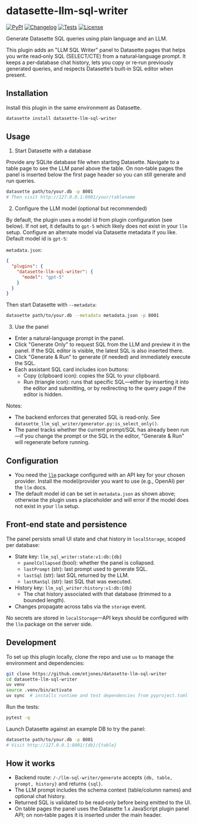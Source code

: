 # datasette-llm-sql-writer

[![PyPI](https://img.shields.io/pypi/v/datasette-llm-sql-writer.svg)](https://pypi.org/project/datasette-llm-sql-writer/)
[![Changelog](https://img.shields.io/github/v/release/etjones/datasette-llm-sql-writer?include_prereleases&label=changelog)](https://github.com/etjones/datasette-llm-sql-writer/releases)
[![Tests](https://github.com/etjones/datasette-llm-sql-writer/actions/workflows/test.yml/badge.svg)](https://github.com/etjones/datasette-llm-sql-writer/actions/workflows/test.yml)
[![License](https://img.shields.io/badge/license-Apache%202.0-blue.svg)](https://github.com/etjones/datasette-llm-sql-writer/blob/main/LICENSE)

Generate Datasette SQL queries using plain language and an LLM.

This plugin adds an "LLM SQL Writer" panel to Datasette pages that helps you write read‑only SQL (SELECT/CTE) from a natural‑language prompt. It keeps a per‑database chat history, lets you copy or re‑run previously generated queries, and respects Datasette’s built‑in SQL editor when present.

## Installation

Install this plugin in the same environment as Datasette.
```bash
datasette install datasette-llm-sql-writer
```
## Usage

1) Start Datasette with a database

Provide any SQLite database file when starting Datasette. Navigate to a table page to see the LLM panel above the table. On non‑table pages the panel is inserted below the first page header so you can still generate and run queries.

```bash
datasette path/to/your.db -p 8001
# Then visit http://127.0.0.1:8001/your/tablename
```

2) Configure the LLM model (optional but recommended)

By default, the plugin uses a model id from plugin configuration (see below). If not set, it defaults to `gpt-5` which likely does not exist in your `llm` setup. Configure an alternate model via Datasette metadata if you like. Default model id is `gpt-5`:

`metadata.json`:

```json
{
  "plugins": {
    "datasette-llm-sql-writer": {
      "model": "gpt-5"
    }
  }
}
```

Then start Datasette with `--metadata`:

```bash
datasette path/to/your.db --metadata metadata.json -p 8001
```

3) Use the panel

- Enter a natural‑language prompt in the panel.
- Click "Generate Only" to request SQL from the LLM and preview it in the panel. If the SQL editor is visible, the latest SQL is also inserted there.
- Click "Generate & Run" to generate (if needed) and immediately execute the SQL.
- Each assistant SQL card includes icon buttons:
  - Copy (clipboard icon): copies the SQL to your clipboard.
  - Run (triangle icon): runs that specific SQL—either by inserting it into the editor and submitting, or by redirecting to the query page if the editor is hidden.

Notes:
- The backend enforces that generated SQL is read‑only. See `datasette_llm_sql_writer/generator.py:is_select_only()`.
- The panel tracks whether the current prompt/SQL has already been run—if you change the prompt or the SQL in the editor, "Generate & Run" will regenerate before running.

## Configuration

- You need the [`llm`](https://llm.datasette.io/) package configured with an API key for your chosen provider. Install the model/provider you want to use (e.g., OpenAI) per the `llm` docs.
- The default model id can be set in `metadata.json` as shown above; otherwise the plugin uses a placeholder and will error if the model does not exist in your `llm` setup.

## Front‑end state and persistence

The panel persists small UI state and chat history in `localStorage`, scoped per database:

- State key: `llm_sql_writer:state:v1:db:{db}`
  - `panelCollapsed` (bool): whether the panel is collapsed.
  - `lastPrompt` (str): last prompt used to generate SQL.
  - `lastSql` (str): last SQL returned by the LLM.
  - `lastRanSql` (str): last SQL that was executed.
- History key: `llm_sql_writer:history:v1:db:{db}`
  - The chat history associated with that database (trimmed to a bounded length).
- Changes propagate across tabs via the `storage` event.

No secrets are stored in `localStorage`—API keys should be configured with the `llm` package on the server side.

## Development

To set up this plugin locally, clone the repo and use `uv` to manage the environment and dependencies:

```bash
git clone https://github.com/etjones/datasette-llm-sql-writer
cd datasette-llm-sql-writer
uv venv
source .venv/bin/activate
uv sync  # installs runtime and test dependencies from pyproject.toml
```

Run the tests:

```bash
pytest -q
```

Launch Datasette against an example DB to try the panel:

```bash
datasette path/to/your.db -p 8001
# Visit http://127.0.0.1:8001/{db}/{table}
```

## How it works

- Backend route: `/-/llm-sql-writer/generate` accepts `{db, table, prompt, history}` and returns `{sql}`.
- The LLM prompt includes the schema context (table/column names) and optional chat history.
- Returned SQL is validated to be read‑only before being emitted to the UI.
- On table pages the panel uses the Datasette 1.x JavaScript plugin panel API; on non‑table pages it is inserted under the main header.

